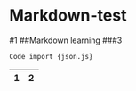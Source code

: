 Markdown-test
================
#1
##Markdown learning
###3


```
Code import {json.js}
```


| 1 | 2 |
|---|---|


